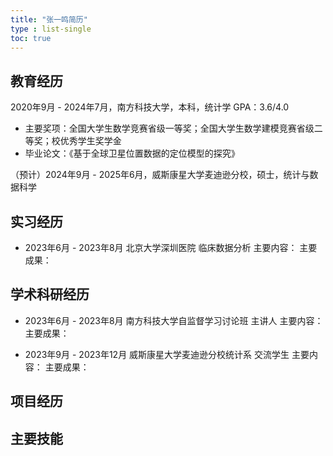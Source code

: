 ```yaml
---
title: "张一鸣简历"
type : list-single
toc: true
---
```


## 教育经历

2020年9月 - 2024年7月，南方科技大学，本科，统计学 GPA：3.6/4.0 
- 主要奖项：全国大学生数学竞赛省级一等奖；全国大学生数学建模竞赛省级二等奖；校优秀学生奖学金
- 毕业论文：《基于全球卫星位置数据的定位模型的探究》

（预计）2024年9月 - 2025年6月，威斯康星大学麦迪逊分校，硕士，统计与数据科学 

## 实习经历

- 2023年6月 - 2023年8月 北京大学深圳医院 临床数据分析
主要内容：
主要成果：

## 学术科研经历

- 2023年6月 - 2023年8月 南方科技大学自监督学习讨论班 主讲人
主要内容：
主要成果：

- 2023年9月 - 2023年12月 威斯康星大学麦迪逊分校统计系 交流学生
主要内容：
主要成果：

## 项目经历

## 主要技能






